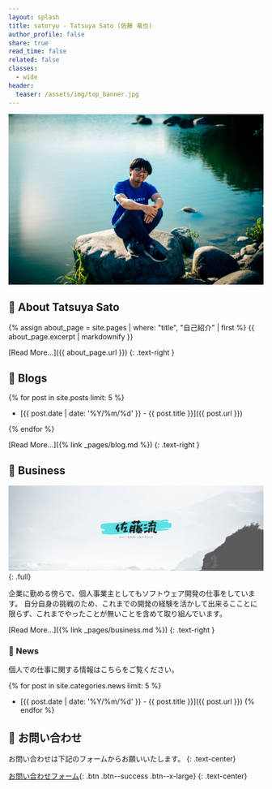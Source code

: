 ```yaml
---
layout: splash
title: satoryu - Tatsuya Sato (佐藤 竜也)
author_profile: false
share: true
read_time: false
related: false
classes:
  - wide
header:
  teaser: /assets/img/top_banner.jpg
---
```


![近影](/assets/img/top_banner.jpg)

## :man: About Tatsuya Sato

{% assign about_page = site.pages | where: "title", "自己紹介" | first %}
{{ about_page.excerpt | markdownify }}

[Read More...]({{ about_page.url }})
{: .text-right }

## :pencil: Blogs

{% for post in site.posts limit: 5 %}

- [{{ post.date | date: '%Y/%m/%d' }} - {{ post.title }}]({{ post.url }})

{% endfor %}

[Read More...]({% link _pages/blog.md %})
{: .text-right }

## :briefcase: Business

![job banner](/assets/img/job_banner.png){: .full}

企業に勤める傍らで、個人事業主としてもソフトウェア開発の仕事をしています。
自分自身の挑戦のため、これまでの開発の経験を活かして出来るこことに限らず、これまでやったことが無いことを含めて取り組んでいます。

[Read More...]({% link _pages/business.md %})
{: .text-right }

### :newspaper: News

個人での仕事に関する情報はこちらをご覧ください。

{% for post in site.categories.news limit: 5 %}

- [{{ post.date | date: '%Y/%m/%d' }} - {{ post.title }}]({{ post.url }})
{% endfor %}

## :postbox: お問い合わせ

お問い合わせは下記のフォームからお願いいたします。
{: .text-center}

[お問い合わせフォーム](/contact){: .btn .btn--success .btn--x-large}
{: .text-center}
